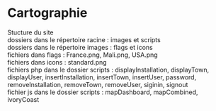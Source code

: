 # Cartographie
Stucture du site <br>
dossiers dans le répertoire racine : images et scripts <br>
dossiers dans le répertoire images : flags et icons <br>
fichiers dans flags : France.png, Mali.png, USA.png <br>
fichiers dans icons : standard.png <br>
fichiers php dans le dossier scripts : displayInstallation, displayTown, displayUser, insertInstallation, insertTown, insertUser, password, removeInstallation, removeTown, removeUser, siginin, signout <br>
fichier js dans le dossier scripts : mapDashboard, mapCombined, ivoryCoast
